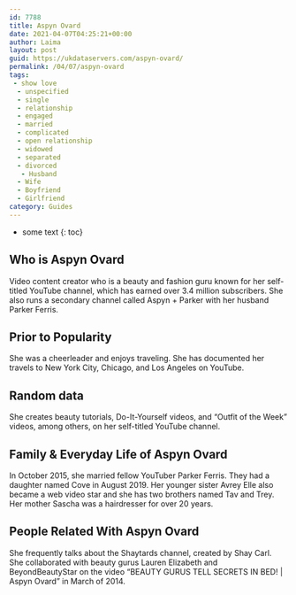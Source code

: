 ```yaml
---
id: 7788
title: Aspyn Ovard
date: 2021-04-07T04:25:21+00:00
author: Laima
layout: post
guid: https://ukdataservers.com/aspyn-ovard/
permalink: /04/07/aspyn-ovard
tags:
 - show love
  - unspecified
  - single
  - relationship
  - engaged
  - married
  - complicated
  - open relationship
  - widowed
  - separated
  - divorced
   - Husband
  - Wife
  - Boyfriend
  - Girlfriend
category: Guides
---
```


* some text
{: toc}


## Who is Aspyn Ovard
                  
                  
                  
Video content creator who is a beauty and fashion guru known for her self-titled YouTube channel, which has earned over 3.4 million subscribers. She also runs a secondary channel called Aspyn + Parker with her husband Parker Ferris. 
                  
              
            
              
            
                
                
                
## Prior to Popularity
                  
                  
                  
She was a cheerleader and enjoys traveling. She has documented her travels to New York City, Chicago, and Los Angeles on YouTube.
                  
              
            
              
            
                
                
                
## Random data
                  
                  
                  
She creates beauty tutorials, Do-It-Yourself videos, and &#8220;Outfit of the Week&#8221; videos, among others, on her self-titled YouTube channel.
                  
              
            
              
            
                
                
                
## Family & Everyday Life of Aspyn Ovard
                  
                  
                  
In October 2015, she married fellow YouTuber Parker Ferris. They had a daughter named Cove in August 2019. Her younger sister Avrey Elle also became a web video star and she has two brothers named Tav and Trey. Her mother Sascha was a hairdresser for over 20 years. 
                  
              
            
              
            
                
                
                
## People Related With Aspyn Ovard
                  
                  
                  
She frequently talks about the Shaytards channel, created by Shay Carl. She collaborated with beauty gurus Lauren Elizabeth and BeyondBeautyStar on the video &#8220;BEAUTY GURUS TELL SECRETS IN BED! | Aspyn Ovard&#8221; in March of 2014. 
                  
              
            
              
            
                
              
            
              
              
            
            
              
            
          
          
          